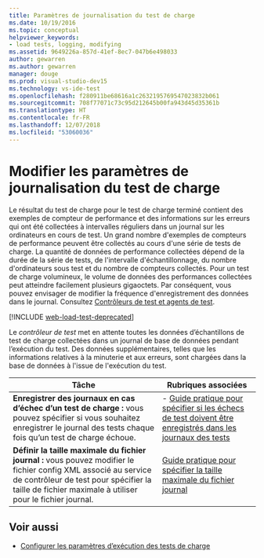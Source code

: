 ```yaml
---
title: Paramètres de journalisation du test de charge
ms.date: 10/19/2016
ms.topic: conceptual
helpviewer_keywords:
- load tests, logging, modifying
ms.assetid: 9649226a-857d-41ef-8ec7-047b6e498033
author: gewarren
ms.author: gewarren
manager: douge
ms.prod: visual-studio-dev15
ms.technology: vs-ide-test
ms.openlocfilehash: f280911be68616a1c2632195769547023832b061
ms.sourcegitcommit: 708f77071c73c95d212645b00fa943d45d35361b
ms.translationtype: HT
ms.contentlocale: fr-FR
ms.lasthandoff: 12/07/2018
ms.locfileid: "53060036"
---
```

# <a name="modify-load-test-logging-settings"></a>Modifier les paramètres de journalisation du test de charge

Le résultat du test de charge pour le test de charge terminé contient des exemples de compteur de performance et des informations sur les erreurs qui ont été collectées à intervalles réguliers dans un journal sur les ordinateurs en cours de test. Un grand nombre d'exemples de compteurs de performance peuvent être collectés au cours d'une série de tests de charge. La quantité de données de performance collectées dépend de la durée de la série de tests, de l'intervalle d'échantillonnage, du nombre d'ordinateurs sous test et du nombre de compteurs collectés. Pour un test de charge volumineux, le volume de données des performances collectées peut atteindre facilement plusieurs gigaoctets. Par conséquent, vous pouvez envisager de modifier la fréquence d'enregistrement des données dans le journal. Consultez [Contrôleurs de test et agents de test](configure-test-agents-and-controllers-for-load-tests.md).

[!INCLUDE [web-load-test-deprecated](includes/web-load-test-deprecated.md)]

Le *contrôleur de test* met en attente toutes les données d’échantillons de test de charge collectées dans un journal de base de données pendant l’exécution du test. Des données supplémentaires, telles que les informations relatives à la minuterie et aux erreurs, sont chargées dans la base de données à l'issue de l'exécution du test.

|Tâche|Rubriques associées|
|-|-----------------------|
|**Enregistrer des journaux en cas d’échec d’un test de charge :** vous pouvez spécifier si vous souhaitez enregistrer le journal des tests chaque fois qu’un test de charge échoue.|-   [Guide pratique pour spécifier si les échecs de test doivent être enregistrés dans les journaux des tests](../test/how-to-specify-if-test-failures-are-saved-to-test-logs.md)|
|**Définir la taille maximale du fichier journal :** vous pouvez modifier le fichier config XML associé au service de contrôleur de test pour spécifier la taille de fichier maximale à utiliser pour le fichier journal.|[Guide pratique pour spécifier la taille maximale du fichier journal](../test/how-to-specify-the-maximum-size-for-the-log-file.md)|

## <a name="see-also"></a>Voir aussi

- [Configurer les paramètres d’exécution des tests de charge](../test/configure-load-test-run-settings.md)